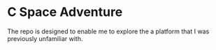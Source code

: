 # C Space Adventure
The repo is designed to enable me to explore the a platform that I was previously unfamiliar with.
